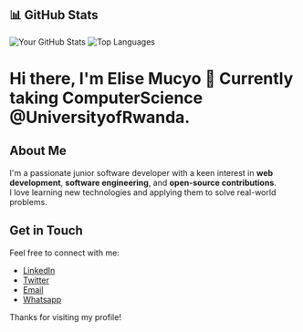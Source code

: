 ## 📊 GitHub Stats

![Your GitHub Stats](https://github-readme-stats.vercel.app/api?username=mucyoelise&show_icons=true&theme=radical)
![Top Languages](https://github-readme-stats.vercel.app/api/top-langs/?username=mucyoelise&layout=compact&theme=radical)
 
# Hi there, I'm Elise Mucyo 👋 Currently taking ComputerScience @UniversityofRwanda.

## About Me

I'm a passionate junior software developer with a keen interest in **web development**, **software engineering**, and **open-source contributions**.  
I love learning new technologies and applying them to solve real-world problems.

## Get in Touch

Feel free to connect with me:
- [LinkedIn](https://www.linkedin.com/in/elise-mucyo/)
- [Twitter](https://x.com/elisemucyo)
- [Email](mailto:elisemcyo@gmail.com)
- [Whatsapp](https://wa.me/250790467044)

Thanks for visiting my profile!
<!---
mucyoelise/mucyoelise is a ✨ special ✨ repository because its `README.md` (this file) appears on your GitHub profile.
You can click the Preview link to take a look at your changes.
--->
